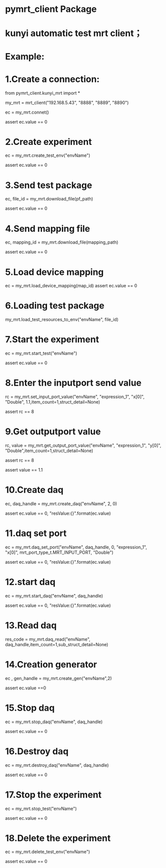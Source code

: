 # pymrt_client Package
# kunyi automatic test mrt client；

# Example:

# 1.Create a connection:
from pymrt_client.kunyi_mrt import *

my_mrt = mrt_client("192.168.5.43", "8888", "8889", "8890")

ec = my_mrt.connet()

assert ec.value == 0

# 2.Create experiment
ec = my_mrt.create_test_env("envName")

assert ec.value == 0

# 3.Send test package
ec, file_id = my_mrt.download_file(pf_path)

assert ec.value == 0

# 4.Send mapping file
ec, mapping_id = my_mrt.download_file(mapping_path)

assert ec.value == 0

# 5.Load device mapping
ec = my_mrt.load_device_mapping(map_id)
    assert ec.value == 0

# 6.Loading test package
my_mrt.load_test_resources_to_env("envName", file_id)

# 7.Start the experiment
ec = my_mrt.start_test("envName")

assert ec.value == 0

# 8.Enter the inputport send value
rc = my_mrt.set_input_port_value("envName", "expression_1", "x[0]", "Double", 1.1,item_count=1,struct_detail=None)

assert rc == 8

# 9.Get outputport value
rc, value = my_mrt.get_output_port_value("envName", "expression_1", "y[0]", "Double",item_count=1,struct_detail=None)

assert rc == 8

assert value == 1.1

# 10.Create daq
ec, daq_handle = my_mrt.create_daq("envName", 2, 0)

assert ec.value == 0, "resValue:{}".format(ec.value)

# 11.daq set port
ec = my_mrt.daq_set_port("envName", daq_handle, 0, "expression_1", "x[0]",
                             mrt_port_type_t.MRT_INPUT_PORT, "Double")

assert ec.value == 0, "resValue:{}".format(ec.value)

# 12.start daq
ec = my_mrt.start_daq("envName", daq_handle)

assert ec.value == 0, "resValue:{}".format(ec.value)

# 13.Read daq
res_code  = my_mrt.daq_read("envName", daq_handle,item_count=1,sub_struct_detail=None)

# 14.Creation generator
ec , gen_handle = my_mrt.create_gen("envName",2)

assert ec.value ==0

# 15.Stop daq
ec = my_mrt.stop_daq("envName", daq_handle)

assert ec.value == 0

# 16.Destroy daq
ec = my_mrt.destroy_daq("envName", daq_handle)

assert ec.value == 0

# 17.Stop the experiment
ec = my_mrt.stop_test("envName")

assert ec.value == 0

# 18.Delete the experiment
ec = my_mrt.delete_test_env("envName")

assert ec.value == 0

